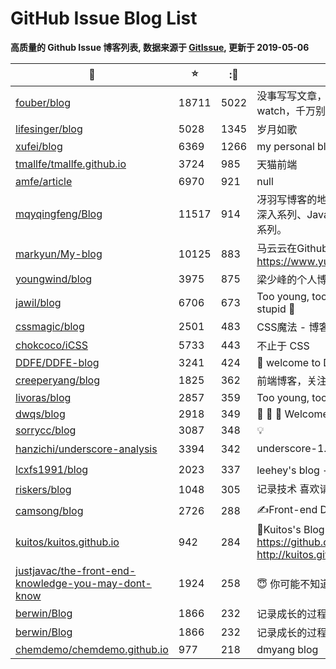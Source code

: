 # GitHub Issue Blog List

**高质量的 Github Issue 博客列表, 数据来源于 [GitIssue](https://gitissue.com), 更新于 2019-05-06**



|:ledger:|:star:|::eyes:|:bookmark:|
|---|---|---|---|
|[fouber/blog](https://github.com/fouber/blog)|18711|5022|没事写写文章，喜欢的话请点star，想订阅点watch，千万别fork！|
|[lifesinger/blog](https://github.com/lifesinger/blog)|5028|1345|岁月如歌|
|[xufei/blog](https://github.com/xufei/blog)|6369|1266|my personal blog|
|[tmallfe/tmallfe.github.io](https://github.com/tmallfe/tmallfe.github.io)|3724|985|天猫前端|
|[amfe/article](https://github.com/amfe/article)|6970|921|null|
|[mqyqingfeng/Blog](https://github.com/mqyqingfeng/Blog)|11517|914|冴羽写博客的地方，预计写四个系列：JavaScript深入系列、JavaScript专题系列、ES6系列、React系列。|
|[markyun/My-blog](https://github.com/markyun/My-blog)|10125|883|马云云在Github的学习片段 https://www.yuque.com/markyun|
|[youngwind/blog](https://github.com/youngwind/blog)|3975|875|梁少峰的个人博客|
|[jawil/blog](https://github.com/jawil/blog)|6706|673|Too young, too simple. Sometimes, naive & stupid 🐌|
|[cssmagic/blog](https://github.com/cssmagic/blog)|2501|483|CSS魔法 - 博客|
|[chokcoco/iCSS](https://github.com/chokcoco/iCSS)|5733|443|不止于 CSS|
|[DDFE/DDFE-blog](https://github.com/DDFE/DDFE-blog)|3241|424|:clap: welcome to DDFE's blog|
|[creeperyang/blog](https://github.com/creeperyang/blog)|1825|362|前端博客，关注基础知识和性能优化。|
|[livoras/blog](https://github.com/livoras/blog)|2857|359|Too young, too simple. Sometimes, naive.|
|[dwqs/blog](https://github.com/dwqs/blog)|2918|349|:dog: :clap: :star2: Welcome to star|
|[sorrycc/blog](https://github.com/sorrycc/blog)|3087|348|💡|
|[hanzichi/underscore-analysis](https://github.com/hanzichi/underscore-analysis)|3394|342| underscore-1.8.3.js 源码解读 & 系列文章（完 :heavy_exclamation_mark:）|
|[lcxfs1991/blog](https://github.com/lcxfs1991/blog)|2023|337|leehey's blog -- 请star或者watch|
|[riskers/blog](https://github.com/riskers/blog)|1048|305|记录技术 喜欢请 star 鼓励一下 :pencil2:|
|[camsong/blog](https://github.com/camsong/blog)|2726|288|✍️Front-end Development Thoughts|
|[kuitos/kuitos.github.io](https://github.com/kuitos/kuitos.github.io)|942|284|📝Kuitos's Blog https://github.com/kuitos/kuitos.github.io/issues http://kuitos.github.io/|
|[justjavac/the-front-end-knowledge-you-may-dont-know](https://github.com/justjavac/the-front-end-knowledge-you-may-not-know)|1924|258|:innocent: 你可能不知道的前端知识点|
|[berwin/Blog](https://github.com/berwin/Blog)|1866|232|记录成长的过程|
|[berwin/Blog](https://github.com/berwin/Blog)|1866|232|记录成长的过程|
|[chemdemo/chemdemo.github.io](https://github.com/chemdemo/chemdemo.github.io)|977|218|dmyang blog|

